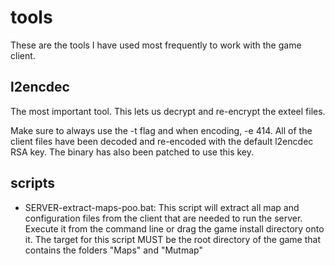 # tools

These are the tools I have used most frequently to work with the game client.

## l2encdec

The most important tool. This lets us decrypt and re-encrypt the exteel files.

Make sure to always use the -t flag and when encoding, -e 414. All of the client files have been decoded and
re-encoded with the default l2encdec RSA key. The binary has also been patched to use this key.

## scripts

- SERVER-extract-maps-poo.bat: This script will extract all map and configuration files from the client that are needed to run the server. Execute it from the command line or drag the game install directory onto it. The target for this script MUST be the root directory of the game that contains the folders "Maps" and "Mutmap"
